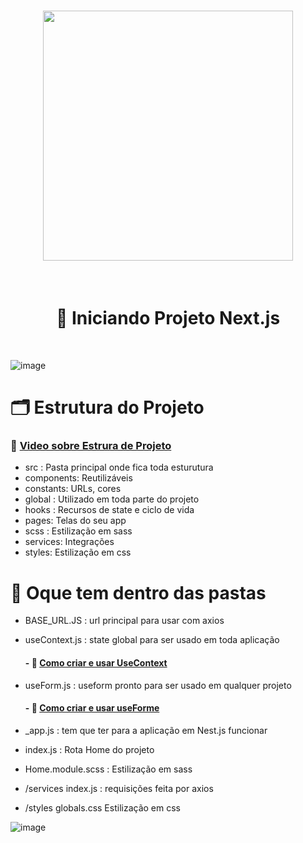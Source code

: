 
<h1 align="center">
<img width=400 src="https://user-images.githubusercontent.com/60453269/187978905-94861e0a-3836-45ac-b471-9f31394cbf95.png">
</h1>


<br/>
<h1 align="center">
      🚩 Iniciando Projeto Next.js 
</h1> 

<br/>

![image](https://user-images.githubusercontent.com/60453269/187967903-e4592bad-557a-408c-82aa-42638298f763.png)

# 🗂 Estrutura do Projeto 

### 🎥 [Video sobre Estrura de Projeto](https://www.youtube.com/watch?v=X2RKRKdqqwM&list=LL&index=11)


- src : Pasta principal onde fica toda esturutura
- components: Reutilizáveis
- constants: URLs, cores
- global : Utilizado em toda parte do projeto
- hooks : Recursos de state e ciclo de vida 
- pages: Telas do seu app
- scss : Estilização em sass 
- services: Integrações
- styles:  Estilização em css

# 📂 Oque tem dentro das pastas

- BASE_URL.JS : url principal para usar com axios 
- useContext.js : state global para ser usado em toda aplicação 

   #### - 🎥 [Como criar e usar UseContext](https://www.youtube.com/watch?v=jo-IV8i5Gdk&list=LL&index=7)
   
- useForm.js : useform pronto para ser usado em qualquer projeto 
   #### - 🎥 [Como criar e usar useForme](https://www.youtube.com/watch?v=8Kn-Xd8mESc)

- _app.js : tem que ter para a aplicação em Nest.js funcionar
- index.js : Rota Home do projeto 
- Home.module.scss : Estilização em sass
- /services index.js : requisições feita por axios 
- /styles globals.css Estilização em css

![image](https://user-images.githubusercontent.com/60453269/187919618-9b05f095-4d59-4afe-b7cc-3bf89677b51e.png) 


